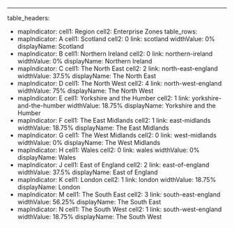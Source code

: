 ---
table_headers:
 - mapIndicator:
   cell1: Region
   cell2: Enterprise Zones
table_rows:
 - mapIndicator: A
   cell1: Scotland
   cell2: 0
   link: scotland
   widthValue: 0%
   displayName: Scotland
 - mapIndicator: B
   cell1: Northern Ireland
   cell2: 0
   link: northern-ireland
   widthValue: 0%
   displayName: Northern Ireland
 - mapIndicator: C
   cell1: The North East
   cell2: 2
   link: north-east-england
   widthValue: 37.5%
   displayName: The North East
 - mapIndicator: D
   cell1: The North West
   cell2: 4
   link: north-west-england
   widthValue: 75%
   displayName: The North West
 - mapIndicator: E
   cell1: Yorkshire and the Humber
   cell2: 1
   link: yorkshire-and-the-humber
   widthValue: 18.75%
   displayName: Yorkshire and the Humber
 - mapIndicator: F
   cell1: The East Midlands
   cell2: 1
   link: east-midlands
   widthValue: 18.75%
   displayName: The East Midlands
 - mapIndicator: G
   cell1: The West Midlands
   cell2: 0
   link: west-midlands
   widthValue: 0%
   displayName: The West Midlands
 - mapIndicator: H
   cell1: Wales
   cell2: 0
   link: wales
   widthValue: 0%
   displayName: Wales
 - mapIndicator: J
   cell1: East of England
   cell2: 2
   link: east-of-england
   widthValue: 37.5%
   displayName: East of England
 - mapIndicator: K
   cell1: London
   cell2: 1
   link: london
   widthValue: 18.75%
   displayName: London
 - mapIndicator: M
   cell1: The South East
   cell2: 3
   link: south-east-england
   widthValue: 56.25%
   displayName: The South East
 - mapIndicator: N
   cell1: The South West
   cell2: 1
   link: south-west-england
   widthValue: 18.75%
   displayName: The South West
